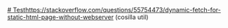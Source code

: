 [# Test](https://stackoverflow.com/questions/55754473/dynamic-fetch-for-static-html-page-without-webserver)https://stackoverflow.com/questions/55754473/dynamic-fetch-for-static-html-page-without-webserver
(cosilla util)
